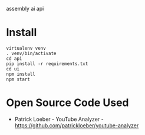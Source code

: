 assembly ai api

# Install

```
virtualenv venv
. venv/bin/activate
cd api
pip install -r requirements.txt
cd ui
npm install
npm start
```

# Open Source Code Used

* Patrick Loeber - YouTube Analyzer - https://github.com/patrickloeber/youtube-analyzer 
